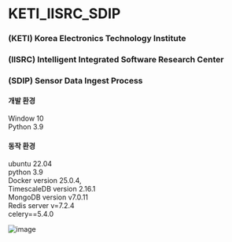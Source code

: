 # KETI_IISRC_SDIP

### (KETI)  Korea Electronics Technology Institute
### (IISRC) Intelligent Integrated Software Research Center
### (SDIP)  Sensor Data Ingest Process

#### 개발 환경
Window 10 <br/>
Python 3.9 <br/>

#### 동작 환경
ubuntu 22.04 <br/>
python 3.9 <br/>
Docker version 25.0.4, <br/>
TimescaleDB version 2.16.1 <br/>
MongoDB version v7.0.11 <br/>
Redis server v=7.2.4 <br/>
celery==5.4.0 <br/>


![image](https://github.com/user-attachments/assets/4a13ede3-a7eb-4958-82bd-8ecec1099c0b)
